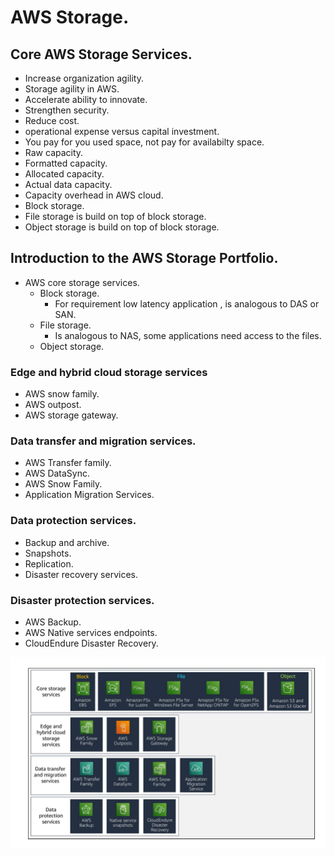 # AWS Storage.

## Core AWS Storage Services.

+ Increase organization agility.
+ Storage agility in AWS.
+ Accelerate ability to innovate.
+ Strengthen security.
+ Reduce cost.
+ operational expense versus capital investment.
+ You pay for you used space, not pay for availabilty space.
+ Raw capacity.
+ Formatted capacity.
+ Allocated capacity.
+ Actual data capacity.
+ Capacity overhead in AWS cloud.
+ Block storage.
+ File storage is build on top of block storage.
+ Object storage is build on top of block storage.

## Introduction to the AWS Storage Portfolio.

+ AWS core storage services.
    + Block storage.
        + For requirement low latency application , is analogous to DAS or SAN.
    + File storage.
        + Is analogous to NAS, some applications need access to the files.
    + Object storage.

### Edge and hybrid cloud storage services

+ AWS snow family.
+ AWS outpost.
+ AWS storage gateway.

### Data transfer and migration services.

+ AWS Transfer family.
+ AWS DataSync.
+ AWS Snow Family.
+ Application Migration Services.

### Data protection services.

+ Backup and archive.
+ Snapshots.
+ Replication.
+ Disaster recovery services.

### Disaster protection services.

+ AWS Backup.
+ AWS Native services endpoints.
+ CloudEndure Disaster Recovery.

![AWS Services Portfolio](image-2.png)



